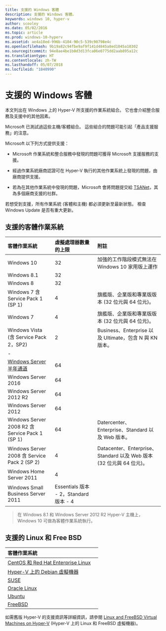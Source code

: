 ```yaml
---
title: 支援的 Windows 客體
description: 支援的 Windows 客體。
keywords: windows 10, hyper-v
author: scooley
ms.date: 05/02/2016
ms.topic: article
ms.prod: windows-10-hyperv
ms.assetid: ae4a18ed-996b-4104-90c5-539c90798e4c
ms.openlocfilehash: 9b19a82c94fbe9af9f141d4845a8ed1045a10302
ms.sourcegitcommit: 94e8ae4be1b0d3d13fca06e0775dd2aab895a12c
ms.translationtype: HT
ms.contentlocale: zh-TW
ms.lasthandoff: 05/07/2018
ms.locfileid: "1840990"
---
```

# <a name="supported-windows-guests"></a>支援的 Windows 客體

本文列出在 Windows 上的 Hyper-V 所支援的作業系統組合。  它也會介紹整合服務及支援中的其他因素。

Microsoft 已測試過這些主機/客體組合。  這些組合的問題可能引起「產品支援服務」的注意。

Microsoft 以下列方式提供支援：

* Microsoft 作業系統和整合服務中發現的問題可獲得 Microsoft 支援服務的支援。

* 經過作業系統廠商認證可在 Hyper-V 執行的其他作業系統上發現的問題，由廠商提供支援。

* 若為在其他作業系統中發現的問題，Microsoft 會將問題提交給 [TSANet](http://www.tsanet.org/)，其為多個廠商支援的社群。

若想受到支援，所有作業系統 (客體和主機) 都必須更新至最新狀態。  檢查 Windows Update 是否有重大更新。

## <a name="supported-guest-operating-systems"></a>支援的客體作業系統

| 客體作業系統 |  虛擬處理器數量的上限 | 附註 |
|:-----|:-----|:-----|
| Windows 10 | 32 |加強的工作階段模式無法在 Windows 10 家用版上運作 |
| Windows 8.1 | 32 | |
| Windows 8 | 32 ||
| Windows 7 含 Service Pack 1 (SP 1) | 4 | 旗艦版、企業版和專業版版本 (32 位元與 64 位元)。 |
| Windows 7 | 4 | 旗艦版、企業版和專業版版本 (32 位元與 64 位元)。 |
| Windows Vista (含 Service Pack 2，SP2) | 2 | Business、Enterprise 以及 Ultimate，包含 N 與 KN 版本。 |
| - | | |
| [Windows Server 半年通道](https://docs.microsoft.com/en-us/windows-server/get-started/semi-annual-channel-overview) | 64 | |
| Windows Server 2016 | 64 | |
| Windows Server 2012 R2 | 64 | |
| Windows Server 2012 | 64 | |
| Windows Server 2008 R2 含 Service Pack 1 (SP 1) | 64 | Datercenter、Enterprise、Standard 以及 Web 版本。 |
| Windows Server 2008 含 Service Pack 2 (SP 2) | 4 | Datacenter、Enterprise、Standard 以及 Web 版本 (32 位元與 64 位元)。 |
| Windows Home Server 2011 | 4 | |
| Windows Small Business Server 2011 | Essentials 版本 - 2，Standard 版本 - 4 | |

> 在 Windows 8.1 和 Windows Server 2012 R2 Hyper-V 主機上，Windows 10 可做為客體作業系統執行。

## <a name="supported-linux-and-free-bsd"></a>支援的 Linux 和 Free BSD

| 客體作業系統 |  |
|:-----|:------|
| [CentOS 和 Red Hat Enterprise Linux](https://technet.microsoft.com/library/dn531026.aspx) | |
| [Hyper-V 上的 Debian 虛擬機器](https://technet.microsoft.com/library/dn614985.aspx) | |
| [SUSE](https://technet.microsoft.com/en-us/library/dn531027.aspx) | |
| [Oracle Linux](https://technet.microsoft.com/en-us/library/dn609828.aspx)  | |
| [Ubuntu](https://technet.microsoft.com/en-us/library/dn531029.aspx) | |
| [FreeBSD](https://technet.microsoft.com/library/dn848318.aspx) | |

如需舊版 Hyper-V 的支援資訊等詳細資訊，請參閱 [Linux and FreeBSD Virtual Machines on Hyper-V](https://technet.microsoft.com/library/dn531030.aspx) (Hyper-V 上的 Linux 和 FreeBSD 虛擬機器)。
